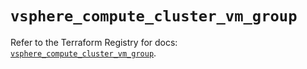 # `vsphere_compute_cluster_vm_group`

Refer to the Terraform Registry for docs: [`vsphere_compute_cluster_vm_group`](https://registry.terraform.io/providers/vmware/vsphere/2.14.2/docs/resources/compute_cluster_vm_group).
